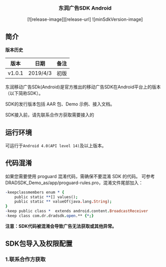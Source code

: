<h3 align="center">东润广告SDK Android</h3>

<!--[![release-image]][release-url]-->
<!--![minSdkVersion-image]-->
<div align="center">[![release-image]][release-url] ![minSdkVersion-image]</div>


## 简介
**版本历史**

| 版本         | 日期          | 备注  |
| ------------ |:------------:| ------ |
| v1.0.1        | 2019/4/3     |  初版  |

东润移动广告SDk(Android)是官方推出的移动广告SDK在Android平台上的版本（以下简称SDK）。

SDK的发行版本包括 AAR 包、Demo 示例、接入文档。

SDK接入前，请先联系合作方获取需要接入的

## 运行环境

可运行于`Android 4.0(API level 14)`及以上版本。

## 代码混淆
如果您需要使用 proguard 混淆代码，需确保不要混淆 SDK 的代码。
可参考 DRADSDK_Demo_as/app/proguard-rules.pro，混淆文件尾部加入：
```pro
-keepclassmembers enum * {
    public static **[] values();
    public static ** valueOf(java.lang.String);
}
-keep public class *  extends android.content.BroadcastReceiver
-keep class com.dr.dradsdk.open.** {*;}
```
**注意：SDK代码被混淆会导致广告无法获取或其他异常。**

## SDK包导入及权限配置
### 1.联系合作方获取


[release-image]:https://img.shields.io/badge/release-v1.0.1-brightgreen.svg
[release-url]:https://github.com/dorunad/DRADSDK_Demo_as/tree/master/app/libs

[minSdkVersion-image]:https://img.shields.io/badge/minSdkVersion-14-yellowgreen.svg


